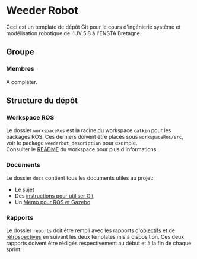 # Weeder Robot

Ceci est un template de dépôt Git pour le cours d'ingénierie système et modélisation robotique de l'UV 5.8 à l'ENSTA Bretagne.



## Groupe

### Membres

A compléter.



## Structure du dépôt

### Workspace ROS

Le dossier `workspaceRos` est la racine du workspace `catkin` pour les packages ROS. Ces derniers doivent être placés sous `workspaceRos/src`, voir le package `weederbot_description` pour exemple.    
Consulter le [README](workspaceRos/README.md) du workspace pour plus d'informations.


### Documents

Le dossier `docs` contient tous les documents utiles au projet:
- Le [sujet](docs/Sujet.pdf)
- Des [instructions pour utiliser Git](docs/Sujet.pdf)
- Un [Mémo pour ROS et Gazebo](docs/MemoROS.pdf)


### Rapports

Le dossier `reports` doit être rempli avec les rapports d'[objectifs](reports/GoalsTemplate.md) et de [rétrospectives](reports/DebriefTemplate.md) en suivant les deux templates mis à disposition. Ces deux rapports doivent être rédigés respectivement au début et à la fin de chaque sprint.
